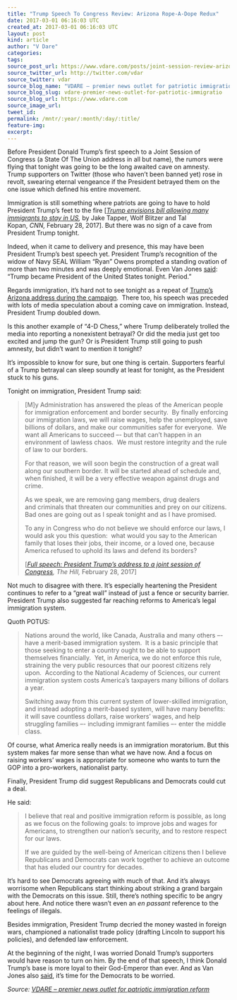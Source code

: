 ```yaml
---
title: "Trump Speech To Congress Review: Arizona Rope-A-Dope Redux"
date: 2017-03-01 06:16:03 UTC
created_at: 2017-03-01 06:16:03 UTC
layout: post
kind: article
author: "V Dare"
categories: 
tags: 
source_post_url: https://www.vdare.com/posts/joint-session-review-arizona-rope-a-dope-redux
source_twitter_url: http://twitter.com/vdar
source_twitter: vdar
source_blog_name: "VDARE – premier news outlet for patriotic immigration reform"
source_blog_slug: vdare-premier-news-outlet-for-patriotic-immigratio
source_blog_url: https://www.vdare.com
source_image_url: 
tweet_id:
permalink: /mntr/:year/:month/:day/:title/
feature-img: 
excerpt:
---
```

<div class="pf-content"><p>Before President Donald Trump’s first speech to a Joint Session of Congress (a State Of The Union address in all but name), the rumors were flying that tonight was going to be the long awaited cave on amnesty. Trump supporters on Twitter (those who haven’t been banned yet) rose in revolt, swearing eternal vengeance if the President betrayed them on the one issue which defined his entire movement.</p>
<p>Immigration is still something where patriots are going to have to hold President Trump’s feet to the fire [<em><a href="http://www.cnn.com/2017/02/28/politics/trump-immigration-bill/index.html">Trump envisions bill allowing many immigrants to stay in US</a>, </em>by Jake Tapper, Wolf Blitzer and Tal Kopan, <em>CNN, </em>February 28, 2017]. But there was no sign of a cave from President Trump tonight.</p>
<p>Indeed, when it came to delivery and presence, this may have been President Trump’s best speech yet. President Trump’s recognition of the widow of Navy SEAL William “Ryan” Owens prompted a standing ovation of more than two minutes and was deeply emotional. Even Van Jones <a href="https://www.youtube.com/watch?v=oMspOEVxWfM">said</a>: “Trump became President of the United States tonight. Period.”</p>
<p>Regards immigration, it’s hard not to see tonight as a repeat of <a href="http://www.vdare.com/posts/trumps-immigration-speech-with-full-transcript">Trump’s Arizona address during the campaign</a>.  There too, his speech was preceded with lots of media speculation about a coming cave on immigration. Instead, President Trump doubled down.</p>
<p>Is this another example of “4-D Chess,” where Trump deliberately trolled the media into reporting a nonexistent betrayal? Or did the media just get too excited and jump the gun? Or is President Trump still going to push amnesty, but didn’t want to mention it tonight?</p>
<p>It’s impossible to know for sure, but one thing is certain. Supporters fearful of a Trump betrayal can sleep soundly at least for tonight, as the President stuck to his guns.</p>
<p>Tonight on immigration, President Trump said:</p>
<blockquote><p>[M]y Administration has answered the pleas of the American people for immigration enforcement and border security.  By finally enforcing our immigration laws, we will raise wages, help the unemployed, save billions of dollars, and make our communities safer for everyone.  We want all Americans to succeed –- but that can’t happen in an environment of lawless chaos.  We must restore integrity and the rule of law to our borders.</p>
<p>For that reason, we will soon begin the construction of a great wall along our southern border. It will be started ahead of schedule and, when finished, it will be a very effective weapon against drugs and crime.</p>
<p>As we speak, we are removing gang members, drug dealers and criminals that threaten our communities and prey on our citizens.  Bad ones are going out as I speak tonight and as I have promised.</p>
<p>To any in Congress who do not believe we should enforce our laws, I would ask you this question:  what would you say to the American family that loses their jobs, their income, or a loved one, because America refused to uphold its laws and defend its borders?</p><div id="57966237cc52c74a5e1363c4" class="vdb_player vdb_57966237cc52c74a5e1363c456bcd17ce4b018167fea5539">    </div>
<p>[<em><a href="http://thehill.com/blogs/pundits-blog/the-administration/321699-full-speech-president-trumps-address-to-a-joint-session">Full speech: President Trump’s address to a joint session of Congress</a>, </em><em>The Hill, </em>February 28, 2017]</p></blockquote>
<p>Not much to disagree with there. It’s especially heartening the President continues to refer to a “great wall” instead of just a fence or security barrier. President Trump also suggested far reaching reforms to America’s legal immigration system.</p>
<p>Quoth POTUS:</p>
<blockquote><p>Nations around the world, like Canada, Australia and many others –- have a merit-based immigration system.  It is a basic principle that those seeking to enter a country ought to be able to support themselves financially.  Yet, in America, we do not enforce this rule, straining the very public resources that our poorest citizens rely upon.  According to the National Academy of Sciences, our current immigration system costs America’s taxpayers many billions of dollars a year.</p>
<p>Switching away from this current system of lower-skilled immigration, and instead adopting a merit-based system, will have many benefits:  it will save countless dollars, raise workers’ wages, and help struggling families –- including immigrant families –- enter the middle class.</p></blockquote>
<p>Of course, what America really needs is an immigration moratorium. But this system makes far more sense than what we have now. And a focus on raising workers’ wages is appropriate for someone who wants to turn the GOP into a pro-workers, nationalist party.</p>
<p>Finally, President Trump did suggest Republicans and Democrats could cut a deal.</p>
<p>He said:</p>
<blockquote><p>I believe that real and positive immigration reform is possible, as long as we focus on the following goals: to improve jobs and wages for Americans, to strengthen our nation’s security, and to restore respect for our laws.</p>
<p>If we are guided by the well-being of American citizens then I believe Republicans and Democrats can work together to achieve an outcome that has eluded our country for decades.</p></blockquote>
<p>It’s hard to see Democrats agreeing with much of that. And it’s always worrisome when Republicans start thinking about striking a grand bargain with the Democrats on this issue. Still, there’s nothing specific to be angry about here. And notice there wasn’t even an <em>en passant </em>reference to the feelings of illegals.</p>
<p>Besides immigration, President Trump decried the money wasted in foreign wars, championed a nationalist trade policy (drafting Lincoln to support his policies), and defended law enforcement.</p>
<p>At the beginning of the night, I was worried Donald Trump’s supporters would have reason to turn on him. By the end of that speech, I think Donald Trump’s base is more loyal to their God-Emperor than ever. And as Van Jones also <a href="https://www.youtube.com/watch?v=2-BnBmw-R2c">said</a>, it’s time for the Democrats to be worried.</p>
</div><div class="">
    <i>Source: <a href="https://www.vdare.com">VDARE – premier news outlet for patriotic immigration reform</a></i>
</div>
